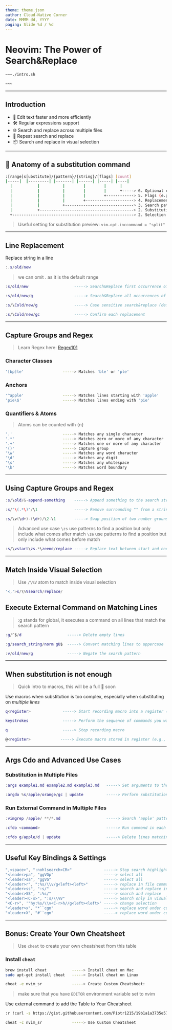 ```yaml
---
theme: theme.json
author: Cloud-Native Corner 
date: MMMM dd, YYYY
paging: Slide %d / %d
---
```


# Neovim: The Power of Search&Replace

```bash
~~~./intro.sh

~~~
```

---

## Introduction

- 🚀 Edit text faster and more efficiently
- 🛠️ Regular expressions support
- 🌐 Search and replace across multiple files
- 🔄 Repeat search and replace
- 📦 Search and replace in visual selection

---

## 🦴 Anatomy of a substitution command

```bash
:[range]s[ubstitute]/{pattern}/{string}/[flags] [count]
|-----|  |---------| |-------| |------| |-----| |----|
  |           |          |        |        |      |
  |           |          |        |        |      +-----> 6. Optional count
  |           |          |        |        +------------> 5. Flags (e.g., g, i, c)
  |           |          |        +---------------------> 4. Replacement string or regex 
  |           |          +------------------------------> 3. Search pattern (string or regex, inc atoms)
  |           +-----------------------------------------> 2. Substitution command (s)
  +-----------------------------------------------------> 2. Selection ('<,'>), line (.), file (%)
```

> Useful setting for substitution preview: `vim.opt.inccommand = "split"`

---

## Line Replacement

Replace string in a line 

```lua
:.s/old/new
```
> we can omit . as it is the default range

```lua
:s/old/new                    -----> Search&Replace first occurrence of the search string in the line 
```

```lua
:s/old/new/g                  -----> Search&Replace all occurrences of string in the line 
```

```lua
:s/\Cold/new/g                -----> Case sensitive search&replace (default is case insensitive)
```

```lua
:s/\Cold/new/gc               -----> Confirm each replacement
```

---

## Capture Groups and Regex

> Learn Regex here: [Regex101](https://regex101.com/)

### Character Classes

```bash
'[bp]le'                 -----> Matches 'ble' or 'ple'
```

### Anchors

```bash
'^apple'                 -----> Matches lines starting with 'apple'
'pie\$'                  -----> Matches lines ending with 'pie'
```

### Quantifiers & Atoms

> Atoms can be counted with {n}

```bash
'.'                      -----> Matches any single character 
'.*'                     -----> Matches zero or more of any character
'.+'                     -----> Matches one or more of any character 
'()'                     -----> Capture group
'\w'                     -----> Matches any word character
'\d'                     -----> Matches any digit
'\s'                     -----> Matches any whitespace
'\b'                     -----> Matches word boundary
```
---

## Using Capture Groups and Regex

```lua
:s/\old/&-append-something    -----> Append something to the search string
```

```lua
:s/"\(.*\)"/\1                -----> Remove surrounding "" from a string 
```

```lua
:s/\v(\d+)-(\d+)/\2-\1        -----> Swap position of two number grouns around -
```

> Advanced use case
> `\zs` use patterns to find a position but only include what comes after match
> `\ze` use patterns to find a position but only include what comes before match

```lua
:s/\vstart\zs.*\zeend/replace -----> Replace text between start and end
```
---

## Match Inside Visual Selection

> Use `/\%V` atom to match inside visual selection

```lua
'<,'>s/\%Vsearch/replace/
```

## Execute External Command on Matching Lines

> :g stands for global, it executes a command on all lines that match the search
> pattern

```lua
:g/^$/d                    -----> Delete empty lines
```

```lua
:g/search_string/norm gU$  -----> Convert matching lines to uppercase
```

```lua
:v/old/new/g               -----> Negate the search pattern
```

---

## When substitution is not enough

> Quick intro to macros, this will be a full 🎥 soon

Use macros when substitution is too complex, especially when substituting on *multiple lines*

   ```lua
   q<register>              -----> Start recording macro into a register (e.g., qa)
   ```
   ```lua
   keystrokes               -----> Perform the sequence of commands you want to record.
   ```
   ```lua
   q                        -----> Stop recording macro
   ```
   ```lua
   @<register>             -----> Execute macro stored in register (e.g., @a)
   ```

---

## Args Cdo and Advanced Use Cases

### Substitution in Multiple Files

```lua
:args example1.md example2.md example3.md   -----> Set arguments to the example markdown files
```

```lua
:argdo %s/apple/orange/gc | update          -----> Perform substitution in each file and save changes
```

### Run External Command in Multiple Files

```lua
:vimgrep /apple/ **/*.md                    -----> Search 'apple' pattern in all markdown files recursively
```

```lua
:cfdo <command>                             -----> Run command in each file in the quickfix list
```

```lua
:cfdo g/apple/d | update                    -----> Delete lines matching 'apple' pattern and save changes
```

---

## Useful Key Bindings & Settings

```lua
",<space>", ":nohlsearch<CR>"              -----> Stop search highlight
"<leader>pa", "ggVGp"                      -----> select all
"<leader>sa", "ggVG"                       -----> select all
"<leader>r", ":%s/\\v/g<left><left>"       -----> replace in file command mode, no need to type
"<leader>ss", ":s/"                        -----> search and replace in line
"<leader>SS", ":%s/"                       -----> search and replace
"<leader><C-s>", ":s/\\%V"                 -----> Search only in visual selection usingb%V atom
"<C-r>", '"hy:%s/\\v<C-r>h//g<left><left>' -----> change selection
"<leader>x", "*``cgn"                      -----> replace word under cursor forward
"<leader>X", "#``cgn"                      -----> replace word under cursor simultaneously
```
---

## Bonus: Create Your Own Cheatsheet

> Use `cheat` to create your own cheatsheet from this table

### Install `cheat`

```bash
brew install cheat           -----> Install cheat on Mac
sudo apt-get install cheat   -----> Install cheat on Linux
```
 
```bash
cheat -e nvim_sr             -----> Create Custom Cheatsheet:
```

> make sure that you have `EDITOR` environment variable set to nvim

Use external command to add the Table to Your Cheatsheet

```bash
:r !curl -s https://gist.githubusercontent.com/Piotr1215/19b1a1a3735e5757a1c947edc7777630/raw/7fb64434bd5601cdbca790f943ecbc2acd254257/nvim-replace.md
```

```bash
cheat -c nvim_sr             -----> Use Custom Cheatsheet
```


